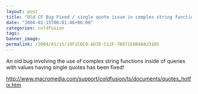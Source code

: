```yaml
---
layout: post
title: "Old CF Bug Fixed / single quote issue in complex string functions..."
date: "2004-01-15T06:01:46+06:00"
categories: coldfusion 
tags: 
banner_image: 
permalink: /2004/01/15/19F2CBC9-AD7D-C12F-7B971E8B40A231D5
---
```


An old bug involving the use of complex string functions inside of queries with values having single quotes has been fixed!

<a href="http://www.macromedia.com/support/coldfusion/ts/documents/quotes_hotfix.htm">http://www.macromedia.com/support/coldfusion/ts/documents/quotes_hotfix.htm</a>